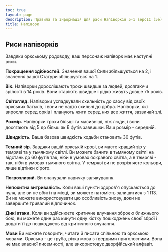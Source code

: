 ```yaml
---
toc: true
layout: page
description: Правила та інформація для раси Напіворків 5-ї версії (5e) SRD (Довідник із документації системи).
title: Напіворк
---
```

## Риси напіворків

Завдяки оркському родоводу, ваш персонаж напіворк має наступні риси.

**Покращення здібностей.** Значення вашої Сили збільшується на 2, і значення вашої Статури збільшується на 1.

**Вік.** Напіворки дорослішають трохи швидше за людей, досягаючи зрілості в 14 років. Вони старіють швидше і рідко живуть довше 75 років.

**Світогляд.** Напіворки успадкували схильність до хаосу від своїх оркських батьків, і вони не надто схильні до добра. Напіворки, які виросли серед орків і планують жити серед них все життя, зазвичай злі.

**Розмір.** Напіворки трохи більші та масивніші, ніж люди, і вони досягають від 5 до більш як 6 футів заввишки. Ваш розмір - середній.

**Швидкість.** Ваша базова швидкість ходьби становить 30 футів.

**Темний зір.** Завдяки вашій оркській крові, ви маєте кращий зір у темряві та у тьмяному світлі. Ви можете бачити в тьмяному світлі на відстань до 60 футів так, ніби в умовах яскравого світла, а в темряві - так, ніби в умовах тьмяного світла. У темряві ви не розрізняєте кольори, лише відтінки сірого.

**Погрозливий.** Ви опанували навичку залякування.

**Непохитна витривалість.** Коли ваші пункти здоров'я опускаються до нуля, але ви не вбиті на місці, ви можете натомість залишитися з 1 ПЗ. Ви не можете використовувати цю особливість знову, доки не завершите тривалий відпочинок.

**Дикі атаки.** Коли ви здійснюєте критичне влучання зброєю ближнього бою, ви можете один раз кинути одну кістку пошкоджень своєї зброї і додати її до пошкоджень від критичного влучання.

**Мови** Ви можете говорити, читати й писати спільною та оркською мовами. Оркська - це груба, різка мова з твердими приголосними. Вона не має власної писемності, але використовує дворфійський алфавіт.